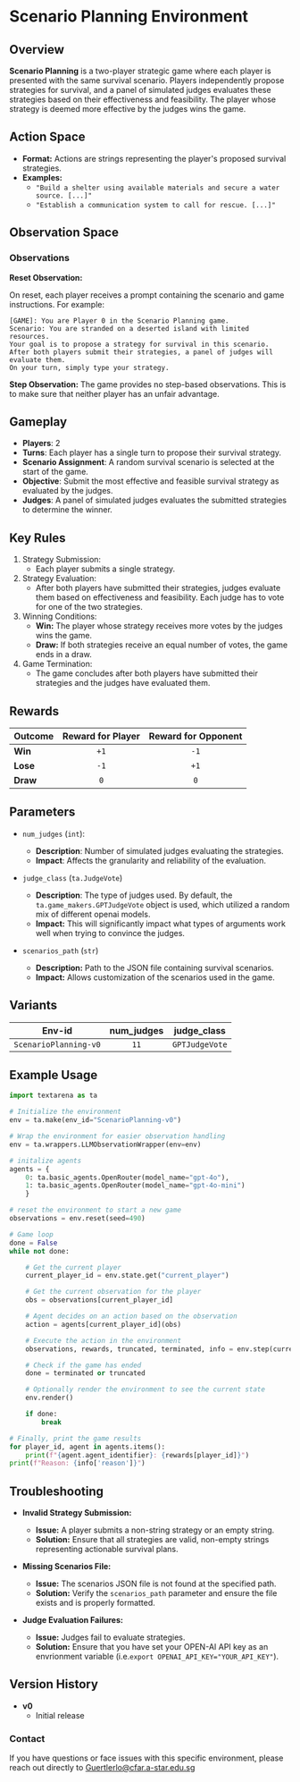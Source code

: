 # Scenario Planning Environment

## Overview
**Scenario Planning** is a two-player strategic game where each player is presented with the same survival scenario. Players independently propose strategies for survival, and a panel of simulated judges evaluates these strategies based on their effectiveness and feasibility. The player whose strategy is deemed more effective by the judges wins the game.

## Action Space
- **Format:** Actions are strings representing the player's proposed survival strategies.
- **Examples:** 
    - `"Build a shelter using available materials and secure a water source. [...]"`
    - `"Establish a communication system to call for rescue. [...]"`

## Observation Space

### Observations
**Reset Observation:**

On reset, each player receives a prompt containing the scenario and game instructions. For example:
```plaintext
[GAME]: You are Player 0 in the Scenario Planning game.
Scenario: You are stranded on a deserted island with limited resources.
Your goal is to propose a strategy for survival in this scenario.
After both players submit their strategies, a panel of judges will evaluate them.
On your turn, simply type your strategy.
```

**Step Observation:**
The game provides no step-based observations. This is to make sure that neither player has an unfair advantage. 

## Gameplay
- **Players**: 2
- **Turns**: Each player has a single turn to propose their survival strategy.
- **Scenario Assignment**: A random survival scenario is selected at the start of the game.
- **Objective**: Submit the most effective and feasible survival strategy as evaluated by the judges.
- **Judges**: A panel of simulated judges evaluates the submitted strategies to determine the winner.

## Key Rules
1. Strategy Submission:
    - Each player submits a single strategy.
2. Strategy Evaluation:
    - After both players have submitted their strategies, judges evaluate them based on effectiveness and feasibility. Each judge has to vote for one of the two strategies.
3. Winning Conditions:
    - **Win:** The player whose strategy receives more votes by the judges wins the game.
    - **Draw:** If both strategies receive an equal number of votes, the game ends in a draw.
4. Game Termination:
    - The game concludes after both players have submitted their strategies and the judges have evaluated them.

## Rewards
| Outcome          | Reward for Player | Reward for Opponent |
|------------------|:-----------------:|:-------------------:|
| **Win**          | `+1`              | `-1`                |
| **Lose**         | `-1`              | `+1`                |
| **Draw**         | `0`               | `0`                 |

## Parameters
- `num_judges` (`int`):
    - **Description**: Number of simulated judges evaluating the strategies.
    - **Impact**: Affects the granularity and reliability of the evaluation.

- `judge_class` (`ta.JudgeVote`)
    - **Description**: The type of judges used. By default, the `ta.game_makers.GPTJudgeVote` object is used, which utilized a random mix of different openai models.
    - **Impact:** This will significantly impact what types of arguments work well when trying to convince the judges.

- `scenarios_path` (`str`)
    - **Description:** Path to the JSON file containing survival scenarios.
    - **Impact:** Allows customization of the scenarios used in the game.

## Variants

| Env-id                   | num_judges | judge_class    |
|--------------------------|:----------:|:--------------:|
| `ScenarioPlanning-v0`    |    `11`    | `GPTJudgeVote` |


## Example Usage

```python
import textarena as ta

# Initialize the environment
env = ta.make(env_id="ScenarioPlanning-v0")

# Wrap the environment for easier observation handling
env = ta.wrappers.LLMObservationWrapper(env=env)

# initalize agents
agents = {
    0: ta.basic_agents.OpenRouter(model_name="gpt-4o"),
    1: ta.basic_agents.OpenRouter(model_name="gpt-4o-mini")
    }

# reset the environment to start a new game
observations = env.reset(seed=490)

# Game loop
done = False
while not done:

    # Get the current player
    current_player_id = env.state.get("current_player")

    # Get the current observation for the player
    obs = observations[current_player_id]

    # Agent decides on an action based on the observation
    action = agents[current_player_id](obs)

    # Execute the action in the environment
    observations, rewards, truncated, terminated, info = env.step(current_player_id, action)

    # Check if the game has ended
    done = terminated or truncated

    # Optionally render the environment to see the current state
    env.render()

    if done:
        break

# Finally, print the game results
for player_id, agent in agents.items():
    print(f"{agent.agent_identifier}: {rewards[player_id]}")
print(f"Reason: {info['reason']}")
```

## Troubleshooting
- **Invalid Strategy Submission:**
    - **Issue:** A player submits a non-string strategy or an empty string.
    - **Solution:** Ensure that all strategies are valid, non-empty strings representing actionable survival plans.

- **Missing Scenarios File:**
    - **Issue:** The scenarios JSON file is not found at the specified path.
    - **Solution:** Verify the `scenarios_path` parameter and ensure the file exists and is properly formatted.

- **Judge Evaluation Failures:**
    - **Issue:** Judges fail to evaluate strategies.
    - **Solution:** Ensure that you have set your OPEN-AI API key as an envrionment variable (i.e.`export OPENAI_API_KEY="YOUR_API_KEY"`).


## Version History
- **v0**
  - Initial release 



### Contact
If you have questions or face issues with this specific environment, please reach out directly to Guertlerlo@cfar.a-star.edu.sg
